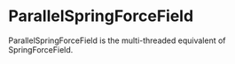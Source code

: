 # ParallelSpringForceField

ParallelSpringForceField is the multi-threaded equivalent of SpringForceField.
